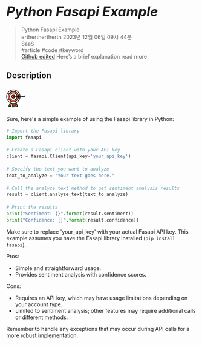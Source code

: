 # **<span style="font-size: 35px; font-style: italic;">Python Fasapi Example</span>**

>Python Fasapi Example  
> ertherthertherth 2023년 12월 06일 09시 44분  
SaaS  
#article #code #keyword  
[Github edited](https://github.com/d10000usd/WebDocuments/tree/main/public/md/Gpt "깃허브")
Here’s a brief explanation read more
## Description  



###  <img src="https://raw.githubusercontent.com/d10000usd/WebDocuments/main/public/icon/Team/40-goal.svg" width="50" height="50" />   

  Sure, here's a simple example of using the Fasapi library in Python:

```python
# Import the Fasapi library
import fasapi

# Create a Fasapi client with your API key
client = fasapi.Client(api_key='your_api_key')

# Specify the text you want to analyze
text_to_analyze = "Your text goes here."

# Call the analyze_text method to get sentiment analysis results
result = client.analyze_text(text_to_analyze)

# Print the results
print("Sentiment: {}".format(result.sentiment))
print("Confidence: {}".format(result.confidence))
```

Make sure to replace 'your_api_key' with your actual Fasapi API key. This example assumes you have the Fasapi library installed (`pip install fasapi`).

Pros:
- Simple and straightforward usage.
- Provides sentiment analysis with confidence scores.

Cons:
- Requires an API key, which may have usage limitations depending on your account type.
- Limited to sentiment analysis; other features may require additional calls or different methods.

Remember to handle any exceptions that may occur during API calls for a more robust implementation.
